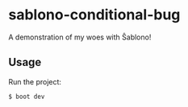 # sablono-conditional-bug

A demonstration of my woes with Ŝablono!

## Usage
Run the project:

    $ boot dev
